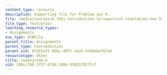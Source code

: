 ```yaml
---
content_type: resource
description: Supporting file for Problem set 6.
file: /media/courses/6-336j-introduction-to-numerical-simulation-sma-5211-fall-2003/108cc7603f5fdf843d865f62579277cf_readsystem.m
file_type: text/plain
learning_resource_types:
- Assignments
ocw_type: OCWFile
parent_title: Assignments
parent_type: CourseSection
parent_uid: 07a53e32-68bc-d0f1-3aa5-4168ebe767ad
resourcetype: Other
title: readsystem.m
uid: 108cc760-3f5f-df84-3d86-5f62579277cf
---
```

